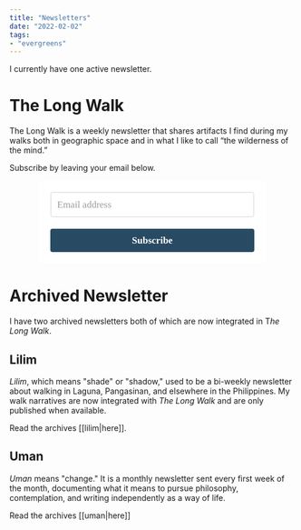 ```yaml
---
title: "Newsletters"
date: "2022-02-02"
tags:
- "evergreens"
---
```


I currently have one active newsletter.

# The Long Walk

The Long Walk is a weekly newsletter that shares artifacts I find during my walks both in geographic space and in what I like to call “the wilderness of the mind.”

Subscribe by leaving your email below.

<style type="text/css">
  @import url(https://assets.mlcdn.com/fonts.css?version=1689767);
</style>
<style type="text/css">
  .ml-form-embedSubmitLoad{display:inline-block;width:20px;height:20px}.g-recaptcha{transform:scale(1);-webkit-transform:scale(1);transform-origin:0 0;-webkit-transform-origin:0 0}.sr-only{position:absolute;width:1px;height:1px;padding:0;margin:-1px;overflow:hidden;clip:rect(0,0,0,0);border:0}.ml-form-embedSubmitLoad:after{content:" ";display:block;width:11px;height:11px;margin:1px;border-radius:50%;border:4px solid #fff;border-color:#fff #fff #fff transparent;animation:ml-form-embedSubmitLoad 1.2s linear infinite}@keyframes ml-form-embedSubmitLoad{0%{transform:rotate(0)}100%{transform:rotate(360deg)}}#mlb2-5959582.ml-form-embedContainer{box-sizing:border-box;display:table;margin:0 auto;position:static;width:100%!important}#mlb2-5959582.ml-form-embedContainer button,#mlb2-5959582.ml-form-embedContainer h4,#mlb2-5959582.ml-form-embedContainer p,#mlb2-5959582.ml-form-embedContainer span{text-transform:none!important;letter-spacing:normal!important}#mlb2-5959582.ml-form-embedContainer .ml-form-embedWrapper{background-color:#fff;border-width:0;border-color:transparent;border-radius:5px;border-style:solid;box-sizing:border-box;display:inline-block!important;margin:0;padding:0;position:relative}#mlb2-5959582.ml-form-embedContainer .ml-form-embedWrapper.embedDefault,#mlb2-5959582.ml-form-embedContainer .ml-form-embedWrapper.embedPopup{width:400px}#mlb2-5959582.ml-form-embedContainer .ml-form-embedWrapper.embedForm{max-width:400px;width:100%}#mlb2-5959582.ml-form-embedContainer .ml-form-align-left{text-align:left}#mlb2-5959582.ml-form-embedContainer .ml-form-align-center{text-align:center}#mlb2-5959582.ml-form-embedContainer .ml-form-align-default{display:table-cell!important;vertical-align:middle!important;text-align:center!important}#mlb2-5959582.ml-form-embedContainer .ml-form-align-right{text-align:right}#mlb2-5959582.ml-form-embedContainer .ml-form-embedWrapper .ml-form-embedHeader img{border-top-left-radius:5px;border-top-right-radius:5px;height:auto;margin:0 auto!important;max-width:100%;width:undefinedpx}#mlb2-5959582.ml-form-embedContainer .ml-form-embedWrapper .ml-form-embedBody,#mlb2-5959582.ml-form-embedContainer .ml-form-embedWrapper .ml-form-successBody{padding:20px 20px 0 20px}#mlb2-5959582.ml-form-embedContainer .ml-form-embedWrapper .ml-form-embedBody.ml-form-embedBodyHorizontal{padding-bottom:0}#mlb2-5959582.ml-form-embedContainer .ml-form-embedWrapper .ml-form-embedBody .ml-form-embedContent,#mlb2-5959582.ml-form-embedContainer .ml-form-embedWrapper .ml-form-successBody .ml-form-successContent{text-align:left;margin:0 0 20px 0}#mlb2-5959582.ml-form-embedContainer .ml-form-embedWrapper .ml-form-embedBody .ml-form-embedContent h4,#mlb2-5959582.ml-form-embedContainer .ml-form-embedWrapper .ml-form-successBody .ml-form-successContent h4{color:#000;font-family:'Palatino Linotype','Book Antiqua',Palatino,serif;font-size:30px;font-weight:400;margin:0 0 10px 0;text-align:left;word-break:break-word}#mlb2-5959582.ml-form-embedContainer .ml-form-embedWrapper .ml-form-embedBody .ml-form-embedContent p,#mlb2-5959582.ml-form-embedContainer .ml-form-embedWrapper .ml-form-successBody .ml-form-successContent p{color:#000;font-family:'Palatino Linotype','Book Antiqua',Palatino,serif;font-size:14px;font-weight:400;line-height:20px;margin:0 0 10px 0;text-align:left}#mlb2-5959582.ml-form-embedContainer .ml-form-embedWrapper .ml-form-embedBody .ml-form-embedContent ol,#mlb2-5959582.ml-form-embedContainer .ml-form-embedWrapper .ml-form-embedBody .ml-form-embedContent ul,#mlb2-5959582.ml-form-embedContainer .ml-form-embedWrapper .ml-form-successBody .ml-form-successContent ol,#mlb2-5959582.ml-form-embedContainer .ml-form-embedWrapper .ml-form-successBody .ml-form-successContent ul{color:#000;font-family:'Palatino Linotype','Book Antiqua',Palatino,serif;font-size:14px}#mlb2-5959582.ml-form-embedContainer .ml-form-embedWrapper .ml-form-embedBody .ml-form-embedContent ol ol,#mlb2-5959582.ml-form-embedContainer .ml-form-embedWrapper .ml-form-successBody .ml-form-successContent ol ol{list-style-type:lower-alpha}#mlb2-5959582.ml-form-embedContainer .ml-form-embedWrapper .ml-form-embedBody .ml-form-embedContent ol ol ol,#mlb2-5959582.ml-form-embedContainer .ml-form-embedWrapper .ml-form-successBody .ml-form-successContent ol ol ol{list-style-type:lower-roman}#mlb2-5959582.ml-form-embedContainer .ml-form-embedWrapper .ml-form-embedBody .ml-form-embedContent p a,#mlb2-5959582.ml-form-embedContainer .ml-form-embedWrapper .ml-form-successBody .ml-form-successContent p a{color:#000;text-decoration:underline}#mlb2-5959582.ml-form-embedContainer .ml-form-embedWrapper .ml-block-form .ml-field-group{text-align:left!important}#mlb2-5959582.ml-form-embedContainer .ml-form-embedWrapper .ml-block-form .ml-field-group label{margin-bottom:5px;color:#000;font-size:17px;font-family:Arial,Helvetica,sans-serif;font-weight:700;font-style:normal;text-decoration:none;display:inline-block;line-height:23px}#mlb2-5959582.ml-form-embedContainer .ml-form-embedWrapper .ml-form-embedBody .ml-form-embedContent p:last-child,#mlb2-5959582.ml-form-embedContainer .ml-form-embedWrapper .ml-form-successBody .ml-form-successContent p:last-child{margin:0}#mlb2-5959582.ml-form-embedContainer .ml-form-embedWrapper .ml-form-embedBody form{margin:0;width:100%}#mlb2-5959582.ml-form-embedContainer .ml-form-embedWrapper .ml-form-embedBody .ml-form-checkboxRow,#mlb2-5959582.ml-form-embedContainer .ml-form-embedWrapper .ml-form-embedBody .ml-form-formContent{margin:0 0 20px 0;width:100%}#mlb2-5959582.ml-form-embedContainer .ml-form-embedWrapper .ml-form-embedBody .ml-form-checkboxRow{float:left}#mlb2-5959582.ml-form-embedContainer .ml-form-embedWrapper .ml-form-embedBody .ml-form-formContent.horozintalForm{margin:0;padding:0 0 20px 0;width:100%;height:auto;float:left}#mlb2-5959582.ml-form-embedContainer .ml-form-embedWrapper .ml-form-embedBody .ml-form-fieldRow{margin:0 0 10px 0;width:100%}#mlb2-5959582.ml-form-embedContainer .ml-form-embedWrapper .ml-form-embedBody .ml-form-fieldRow.ml-last-item{margin:0}#mlb2-5959582.ml-form-embedContainer .ml-form-embedWrapper .ml-form-embedBody .ml-form-fieldRow.ml-formfieldHorizintal{margin:0}#mlb2-5959582.ml-form-embedContainer .ml-form-embedWrapper .ml-form-embedBody .ml-form-fieldRow input{background-color:#fff!important;color:#9d9d9d!important;border-color:#e7e7e7;border-radius:5px!important;border-style:solid!important;border-width:2px!important;font-family:'Palatino Linotype','Book Antiqua',Palatino,serif;font-size:17px!important;height:auto;line-height:21px!important;margin-bottom:0;margin-top:0;margin-left:0;margin-right:0;padding:10px 10px!important;width:100%!important;box-sizing:border-box!important;max-width:100%!important}#mlb2-5959582.ml-form-embedContainer .ml-form-embedWrapper .ml-form-embedBody .ml-form-fieldRow input::-webkit-input-placeholder,#mlb2-5959582.ml-form-embedContainer .ml-form-embedWrapper .ml-form-embedBody .ml-form-horizontalRow input::-webkit-input-placeholder{color:#9d9d9d}#mlb2-5959582.ml-form-embedContainer .ml-form-embedWrapper .ml-form-embedBody .ml-form-fieldRow input::-moz-placeholder,#mlb2-5959582.ml-form-embedContainer .ml-form-embedWrapper .ml-form-embedBody .ml-form-horizontalRow input::-moz-placeholder{color:#9d9d9d}#mlb2-5959582.ml-form-embedContainer .ml-form-embedWrapper .ml-form-embedBody .ml-form-fieldRow input:-ms-input-placeholder,#mlb2-5959582.ml-form-embedContainer .ml-form-embedWrapper .ml-form-embedBody .ml-form-horizontalRow input:-ms-input-placeholder{color:#9d9d9d}#mlb2-5959582.ml-form-embedContainer .ml-form-embedWrapper .ml-form-embedBody .ml-form-fieldRow input:-moz-placeholder,#mlb2-5959582.ml-form-embedContainer .ml-form-embedWrapper .ml-form-embedBody .ml-form-horizontalRow input:-moz-placeholder{color:#9d9d9d}#mlb2-5959582.ml-form-embedContainer .ml-form-embedWrapper .ml-form-embedBody .ml-form-fieldRow textarea,#mlb2-5959582.ml-form-embedContainer .ml-form-embedWrapper .ml-form-embedBody .ml-form-horizontalRow textarea{background-color:#fff!important;color:#9d9d9d!important;border-color:#e7e7e7;border-radius:5px!important;border-style:solid!important;border-width:2px!important;font-family:'Palatino Linotype','Book Antiqua',Palatino,serif;font-size:17px!important;height:auto;line-height:21px!important;margin-bottom:0;margin-top:0;padding:10px 10px!important;width:100%!important;box-sizing:border-box!important;max-width:100%!important}#mlb2-5959582.ml-form-embedContainer .ml-form-embedWrapper .ml-form-embedBody .ml-form-checkboxRow .label-description::before,#mlb2-5959582.ml-form-embedContainer .ml-form-embedWrapper .ml-form-embedBody .ml-form-embedPermissions .ml-form-embedPermissionsOptionsCheckbox .label-description::before,#mlb2-5959582.ml-form-embedContainer .ml-form-embedWrapper .ml-form-embedBody .ml-form-fieldRow .custom-checkbox .custom-control-label::before,#mlb2-5959582.ml-form-embedContainer .ml-form-embedWrapper .ml-form-embedBody .ml-form-fieldRow .custom-radio .custom-control-label::before,#mlb2-5959582.ml-form-embedContainer .ml-form-embedWrapper .ml-form-embedBody .ml-form-horizontalRow .custom-checkbox .custom-control-label::before,#mlb2-5959582.ml-form-embedContainer .ml-form-embedWrapper .ml-form-embedBody .ml-form-horizontalRow .custom-radio .custom-control-label::before,#mlb2-5959582.ml-form-embedContainer .ml-form-embedWrapper .ml-form-embedBody .ml-form-interestGroupsRow .ml-form-interestGroupsRowCheckbox .label-description::before{border-color:#e7e7e7!important;background-color:#fff!important}#mlb2-5959582.ml-form-embedContainer .ml-form-embedWrapper .ml-form-embedBody .ml-form-fieldRow input.custom-control-input[type=checkbox]{box-sizing:border-box;padding:0;position:absolute;z-index:-1;opacity:0;margin-top:5px;margin-left:-1.5rem;overflow:visible}#mlb2-5959582.ml-form-embedContainer .ml-form-embedWrapper .ml-form-embedBody .ml-form-checkboxRow .label-description::before,#mlb2-5959582.ml-form-embedContainer .ml-form-embedWrapper .ml-form-embedBody .ml-form-embedPermissions .ml-form-embedPermissionsOptionsCheckbox .label-description::before,#mlb2-5959582.ml-form-embedContainer .ml-form-embedWrapper .ml-form-embedBody .ml-form-fieldRow .custom-checkbox .custom-control-label::before,#mlb2-5959582.ml-form-embedContainer .ml-form-embedWrapper .ml-form-embedBody .ml-form-horizontalRow .custom-checkbox .custom-control-label::before,#mlb2-5959582.ml-form-embedContainer .ml-form-embedWrapper .ml-form-embedBody .ml-form-interestGroupsRow .ml-form-interestGroupsRowCheckbox .label-description::before{border-radius:4px!important}#mlb2-5959582.ml-form-embedContainer .ml-form-embedWrapper .ml-form-embedBody .ml-form-checkboxRow input[type=checkbox]:checked~.label-description::after,#mlb2-5959582.ml-form-embedContainer .ml-form-embedWrapper .ml-form-embedBody .ml-form-embedPermissions .ml-form-embedPermissionsOptionsCheckbox input[type=checkbox]:checked~.label-description::after,#mlb2-5959582.ml-form-embedContainer .ml-form-embedWrapper .ml-form-embedBody .ml-form-fieldRow .custom-checkbox .custom-control-input:checked~.custom-control-label::after,#mlb2-5959582.ml-form-embedContainer .ml-form-embedWrapper .ml-form-embedBody .ml-form-horizontalRow .custom-checkbox .custom-control-input:checked~.custom-control-label::after,#mlb2-5959582.ml-form-embedContainer .ml-form-embedWrapper .ml-form-embedBody .ml-form-interestGroupsRow .ml-form-interestGroupsRowCheckbox input[type=checkbox]:checked~.label-description::after{background-image:url("data:image/svg+xml,%3csvg xmlns='http://www.w3.org/2000/svg' viewBox='0 0 8 8'%3e%3cpath fill='%23fff' d='M6.564.75l-3.59 3.612-1.538-1.55L0 4.26 2.974 7.25 8 2.193z'/%3e%3c/svg%3e")}#mlb2-5959582.ml-form-embedContainer .ml-form-embedWrapper .ml-form-embedBody .ml-form-fieldRow .custom-radio .custom-control-input:checked~.custom-control-label::after{background-image:url("data:image/svg+xml,%3csvg xmlns='http://www.w3.org/2000/svg' viewBox='-4 -4 8 8'%3e%3ccircle r='3' fill='%23fff'/%3e%3c/svg%3e")}#mlb2-5959582.ml-form-embedContainer .ml-form-embedWrapper .ml-form-embedBody .ml-form-checkboxRow input[type=checkbox]:checked~.label-description::before,#mlb2-5959582.ml-form-embedContainer .ml-form-embedWrapper .ml-form-embedBody .ml-form-embedPermissions .ml-form-embedPermissionsOptionsCheckbox input[type=checkbox]:checked~.label-description::before,#mlb2-5959582.ml-form-embedContainer .ml-form-embedWrapper .ml-form-embedBody .ml-form-fieldRow .custom-checkbox .custom-control-input:checked~.custom-control-label::before,#mlb2-5959582.ml-form-embedContainer .ml-form-embedWrapper .ml-form-embedBody .ml-form-fieldRow .custom-radio .custom-control-input:checked~.custom-control-label::before,#mlb2-5959582.ml-form-embedContainer .ml-form-embedWrapper .ml-form-embedBody .ml-form-horizontalRow .custom-checkbox .custom-control-input:checked~.custom-control-label::before,#mlb2-5959582.ml-form-embedContainer .ml-form-embedWrapper .ml-form-embedBody .ml-form-horizontalRow .custom-radio .custom-control-input:checked~.custom-control-label::before,#mlb2-5959582.ml-form-embedContainer .ml-form-embedWrapper .ml-form-embedBody .ml-form-interestGroupsRow .ml-form-interestGroupsRowCheckbox input[type=checkbox]:checked~.label-description::before{border-color:#000!important;background-color:#000!important}#mlb2-5959582.ml-form-embedContainer .ml-form-embedWrapper .ml-form-embedBody .ml-form-fieldRow .custom-checkbox .custom-control-label::after,#mlb2-5959582.ml-form-embedContainer .ml-form-embedWrapper .ml-form-embedBody .ml-form-fieldRow .custom-checkbox .custom-control-label::before,#mlb2-5959582.ml-form-embedContainer .ml-form-embedWrapper .ml-form-embedBody .ml-form-fieldRow .custom-radio .custom-control-label::after,#mlb2-5959582.ml-form-embedContainer .ml-form-embedWrapper .ml-form-embedBody .ml-form-fieldRow .custom-radio .custom-control-label::before,#mlb2-5959582.ml-form-embedContainer .ml-form-embedWrapper .ml-form-embedBody .ml-form-horizontalRow .custom-checkbox .custom-control-label::after,#mlb2-5959582.ml-form-embedContainer .ml-form-embedWrapper .ml-form-embedBody .ml-form-horizontalRow .custom-checkbox .custom-control-label::before,#mlb2-5959582.ml-form-embedContainer .ml-form-embedWrapper .ml-form-embedBody .ml-form-horizontalRow .custom-radio .custom-control-label::after,#mlb2-5959582.ml-form-embedContainer .ml-form-embedWrapper .ml-form-embedBody .ml-form-horizontalRow .custom-radio .custom-control-label::before{top:2px;box-sizing:border-box}#mlb2-5959582.ml-form-embedContainer .ml-form-embedWrapper .ml-form-embedBody .ml-form-checkboxRow .label-description::after,#mlb2-5959582.ml-form-embedContainer .ml-form-embedWrapper .ml-form-embedBody .ml-form-checkboxRow .label-description::before,#mlb2-5959582.ml-form-embedContainer .ml-form-embedWrapper .ml-form-embedBody .ml-form-embedPermissions .ml-form-embedPermissionsOptionsCheckbox .label-description::after,#mlb2-5959582.ml-form-embedContainer .ml-form-embedWrapper .ml-form-embedBody .ml-form-embedPermissions .ml-form-embedPermissionsOptionsCheckbox .label-description::before{top:0!important;box-sizing:border-box!important}#mlb2-5959582.ml-form-embedContainer .ml-form-embedWrapper .ml-form-embedBody .ml-form-checkboxRow .label-description::after,#mlb2-5959582.ml-form-embedContainer .ml-form-embedWrapper .ml-form-embedBody .ml-form-checkboxRow .label-description::before{top:0!important;box-sizing:border-box!important}#mlb2-5959582.ml-form-embedContainer .ml-form-embedWrapper .ml-form-embedBody .ml-form-interestGroupsRow .ml-form-interestGroupsRowCheckbox .label-description::after{top:5px!important;box-sizing:border-box!important;position:absolute;left:-1.5rem;display:block;width:1rem;height:1rem;content:""}#mlb2-5959582.ml-form-embedContainer .ml-form-embedWrapper .ml-form-embedBody .ml-form-interestGroupsRow .ml-form-interestGroupsRowCheckbox .label-description::before{top:5px!important;box-sizing:border-box!important}#mlb2-5959582.ml-form-embedContainer .ml-form-embedWrapper .ml-form-embedBody .custom-control-label::before{position:absolute;top:4px;left:-1.5rem;display:block;width:16px;height:16px;pointer-events:none;content:"";background-color:#fff;border:#adb5bd solid 1px;border-radius:50%}#mlb2-5959582.ml-form-embedContainer .ml-form-embedWrapper .ml-form-embedBody .custom-control-label::after{position:absolute;top:2px!important;left:-1.5rem;display:block;width:1rem;height:1rem;content:""}#mlb2-5959582.ml-form-embedContainer .ml-form-embedWrapper .ml-form-embedBody .ml-form-checkboxRow .label-description::before,#mlb2-5959582.ml-form-embedContainer .ml-form-embedWrapper .ml-form-embedBody .ml-form-embedPermissions .ml-form-embedPermissionsOptionsCheckbox .label-description::before,#mlb2-5959582.ml-form-embedContainer .ml-form-embedWrapper .ml-form-embedBody .ml-form-interestGroupsRow .ml-form-interestGroupsRowCheckbox .label-description::before{position:absolute;top:4px;left:-1.5rem;display:block;width:16px;height:16px;pointer-events:none;content:"";background-color:#fff;border:#adb5bd solid 1px;border-radius:50%}#mlb2-5959582.ml-form-embedContainer .ml-form-embedWrapper .ml-form-embedBody .ml-form-embedPermissions .ml-form-embedPermissionsOptionsCheckbox .label-description::after{position:absolute;top:0!important;left:-1.5rem;display:block;width:1rem;height:1rem;content:""}#mlb2-5959582.ml-form-embedContainer .ml-form-embedWrapper .ml-form-embedBody .ml-form-checkboxRow .label-description::after{position:absolute;top:0!important;left:-1.5rem;display:block;width:1rem;height:1rem;content:""}#mlb2-5959582.ml-form-embedContainer .ml-form-embedWrapper .ml-form-embedBody .custom-radio .custom-control-label::after{background:no-repeat 50%/50% 50%}#mlb2-5959582.ml-form-embedContainer .ml-form-embedWrapper .ml-form-embedBody .custom-checkbox .custom-control-label::after,#mlb2-5959582.ml-form-embedContainer .ml-form-embedWrapper .ml-form-embedBody .ml-form-checkboxRow .label-description::after,#mlb2-5959582.ml-form-embedContainer .ml-form-embedWrapper .ml-form-embedBody .ml-form-embedPermissions .ml-form-embedPermissionsOptionsCheckbox .label-description::after,#mlb2-5959582.ml-form-embedContainer .ml-form-embedWrapper .ml-form-embedBody .ml-form-interestGroupsRow .ml-form-interestGroupsRowCheckbox .label-description::after{background:no-repeat 50%/50% 50%}#mlb2-5959582.ml-form-embedContainer .ml-form-embedWrapper .ml-form-embedBody .ml-form-fieldRow .custom-control,#mlb2-5959582.ml-form-embedContainer .ml-form-embedWrapper .ml-form-embedBody .ml-form-horizontalRow .custom-control{position:relative;display:block;min-height:1.5rem;padding-left:1.5rem}#mlb2-5959582.ml-form-embedContainer .ml-form-embedWrapper .ml-form-embedBody .ml-form-fieldRow .custom-checkbox .custom-control-input,#mlb2-5959582.ml-form-embedContainer .ml-form-embedWrapper .ml-form-embedBody .ml-form-fieldRow .custom-radio .custom-control-input,#mlb2-5959582.ml-form-embedContainer .ml-form-embedWrapper .ml-form-embedBody .ml-form-horizontalRow .custom-checkbox .custom-control-input,#mlb2-5959582.ml-form-embedContainer .ml-form-embedWrapper .ml-form-embedBody .ml-form-horizontalRow .custom-radio .custom-control-input{position:absolute;z-index:-1;opacity:0;box-sizing:border-box;padding:0}#mlb2-5959582.ml-form-embedContainer .ml-form-embedWrapper .ml-form-embedBody .ml-form-fieldRow .custom-checkbox .custom-control-label,#mlb2-5959582.ml-form-embedContainer .ml-form-embedWrapper .ml-form-embedBody .ml-form-fieldRow .custom-radio .custom-control-label,#mlb2-5959582.ml-form-embedContainer .ml-form-embedWrapper .ml-form-embedBody .ml-form-horizontalRow .custom-checkbox .custom-control-label,#mlb2-5959582.ml-form-embedContainer .ml-form-embedWrapper .ml-form-embedBody .ml-form-horizontalRow .custom-radio .custom-control-label{color:#000;font-size:12px!important;font-family:'Open Sans',Arial,Helvetica,sans-serif;line-height:22px;margin-bottom:0;position:relative;vertical-align:top;font-style:normal;font-weight:700}#mlb2-5959582.ml-form-embedContainer .ml-form-embedWrapper .ml-form-embedBody .ml-form-fieldRow .custom-select,#mlb2-5959582.ml-form-embedContainer .ml-form-embedWrapper .ml-form-embedBody .ml-form-horizontalRow .custom-select{background-color:#fff!important;color:#9d9d9d!important;border-color:#e7e7e7;border-radius:5px!important;border-style:solid!important;border-width:2px!important;font-family:'Palatino Linotype','Book Antiqua',Palatino,serif;font-size:17px!important;line-height:20px!important;margin-bottom:0;margin-top:0;padding:10px 28px 10px 12px!important;width:100%!important;box-sizing:border-box!important;max-width:100%!important;height:auto;display:inline-block;vertical-align:middle;background:url(https://assets.mlcdn.com/ml/images/default/dropdown.svg) no-repeat right .75rem center/8px 10px;-webkit-appearance:none;-moz-appearance:none;appearance:none}#mlb2-5959582.ml-form-embedContainer .ml-form-embedWrapper .ml-form-embedBody .ml-form-horizontalRow{height:auto;width:100%;float:left}.ml-form-formContent.horozintalForm .ml-form-horizontalRow .ml-input-horizontal{width:70%;float:left}.ml-form-formContent.horozintalForm .ml-form-horizontalRow .ml-button-horizontal{width:30%;float:left}.ml-form-formContent.horozintalForm .ml-form-horizontalRow .ml-button-horizontal.labelsOn{padding-top:28px}.ml-form-formContent.horozintalForm .ml-form-horizontalRow .horizontal-fields{box-sizing:border-box;float:left;padding-right:10px}#mlb2-5959582.ml-form-embedContainer .ml-form-embedWrapper .ml-form-embedBody .ml-form-horizontalRow input{background-color:#fff;color:#9d9d9d;border-color:#e7e7e7;border-radius:5px;border-style:solid;border-width:2px;font-family:'Palatino Linotype','Book Antiqua',Palatino,serif;font-size:17px;line-height:20px;margin-bottom:0;margin-top:0;padding:10px 10px;width:100%;box-sizing:border-box;overflow-y:initial}#mlb2-5959582.ml-form-embedContainer .ml-form-embedWrapper .ml-form-embedBody .ml-form-horizontalRow button{background-color:#284b63!important;border-color:#284b63;border-style:solid;border-width:2px;border-radius:4px;box-shadow:none;color:#fff!important;cursor:pointer;font-family:'Palatino Linotype','Book Antiqua',Palatino,serif;font-size:17px!important;font-weight:700;line-height:20px;margin:0!important;padding:10px!important;width:100%;height:auto}#mlb2-5959582.ml-form-embedContainer .ml-form-embedWrapper .ml-form-embedBody .ml-form-horizontalRow button:hover{background-color:#9cc4df!important;border-color:#9cc4df!important}#mlb2-5959582.ml-form-embedContainer .ml-form-embedWrapper .ml-form-embedBody .ml-form-checkboxRow input[type=checkbox]{box-sizing:border-box;padding:0;position:absolute;z-index:-1;opacity:0;margin-top:5px;margin-left:-1.5rem;overflow:visible}#mlb2-5959582.ml-form-embedContainer .ml-form-embedWrapper .ml-form-embedBody .ml-form-checkboxRow .label-description{color:#000;display:block;font-family:'Open Sans',Arial,Helvetica,sans-serif;font-size:12px;text-align:left;margin-bottom:0;position:relative;vertical-align:top}#mlb2-5959582.ml-form-embedContainer .ml-form-embedWrapper .ml-form-embedBody .ml-form-checkboxRow label{font-weight:400;margin:0;padding:0;position:relative;display:block;min-height:24px;padding-left:24px}#mlb2-5959582.ml-form-embedContainer .ml-form-embedWrapper .ml-form-embedBody .ml-form-checkboxRow label a{color:#000;text-decoration:underline}#mlb2-5959582.ml-form-embedContainer .ml-form-embedWrapper .ml-form-embedBody .ml-form-checkboxRow label p{color:#000!important;font-family:'Open Sans',Arial,Helvetica,sans-serif!important;font-size:12px!important;font-weight:400!important;line-height:18px!important;padding:0!important;margin:0 5px 0 0!important}#mlb2-5959582.ml-form-embedContainer .ml-form-embedWrapper .ml-form-embedBody .ml-form-checkboxRow label p:last-child{margin:0}#mlb2-5959582.ml-form-embedContainer .ml-form-embedWrapper .ml-form-embedBody .ml-form-embedSubmit{margin:0 0 20px 0;float:left;width:100%}#mlb2-5959582.ml-form-embedContainer .ml-form-embedWrapper .ml-form-embedBody .ml-form-embedSubmit button{background-color:#284b63!important;border:none!important;border-radius:4px!important;box-shadow:none!important;color:#fff!important;cursor:pointer;font-family:'Palatino Linotype','Book Antiqua',Palatino,serif!important;font-size:17px!important;font-weight:700!important;line-height:21px!important;height:auto;padding:10px!important;width:100%!important;box-sizing:border-box!important}#mlb2-5959582.ml-form-embedContainer .ml-form-embedWrapper .ml-form-embedBody .ml-form-embedSubmit button.loading{display:none}#mlb2-5959582.ml-form-embedContainer .ml-form-embedWrapper .ml-form-embedBody .ml-form-embedSubmit button:hover{background-color:#9cc4df!important}.ml-subscribe-close{width:30px;height:30px;background:url(https://assets.mlcdn.com/ml/images/default/modal_close.png) no-repeat;background-size:30px;cursor:pointer;margin-top:-10px;margin-right:-10px;position:absolute;top:0;right:0}.ml-error input,.ml-error select,.ml-error textarea{border-color:red!important}.ml-error .custom-checkbox-radio-list{border:1px solid red!important;border-radius:5px;padding:10px}.ml-error .label-description,.ml-error .label-description p,.ml-error .label-description p a,.ml-error label:first-child{color:red!important}#mlb2-5959582.ml-form-embedContainer .ml-form-embedWrapper .ml-form-embedBody .ml-form-checkboxRow.ml-error .label-description p,#mlb2-5959582.ml-form-embedContainer .ml-form-embedWrapper .ml-form-embedBody .ml-form-checkboxRow.ml-error .label-description p:first-letter{color:red!important}@media only screen and (max-width:400px){.ml-form-embedWrapper.embedDefault,.ml-form-embedWrapper.embedPopup{width:100%!important}.ml-form-formContent.horozintalForm{float:left!important}.ml-form-formContent.horozintalForm .ml-form-horizontalRow{height:auto!important;width:100%!important;float:left!important}.ml-form-formContent.horozintalForm .ml-form-horizontalRow .ml-input-horizontal{width:100%!important}.ml-form-formContent.horozintalForm .ml-form-horizontalRow .ml-input-horizontal>div{padding-right:0!important;padding-bottom:10px}.ml-form-formContent.horozintalForm .ml-button-horizontal{width:100%!important}.ml-form-formContent.horozintalForm .ml-button-horizontal.labelsOn{padding-top:0!important}}
</style>
<div id="mlb2-5959582" class="ml-form-embedContainer ml-subscribe-form ml-subscribe-form-5959582">
  <div class="ml-form-align-center">
    <div class="ml-form-embedWrapper embedForm">
      <div class="ml-form-embedBody ml-form-embedBodyDefault row-form">
        <div class="ml-form-embedContent" style="margin-bottom:0"></div>
        <form class="ml-block-form" action="https://static.mailerlite.com/webforms/submit/j5y3k7" data-code="j5y3k7" method="post" target="_blank">
          <div class="ml-form-formContent">
            <div class="ml-form-fieldRow ml-last-item">
              <div class="ml-field-group ml-field-email ml-validate-email ml-validate-required">
                <input aria-label="email" aria-required="true" type="email" class="form-control" data-inputmask="" name="fields[email]" placeholder="Email address" autocomplete="email">
              </div>
            </div>
          </div>
          <input type="hidden" name="ml-submit" value="1">
          <div class="ml-form-embedSubmit">
            <button type="submit" class="primary">Subscribe</button>
            <button disabled="disabled" style="display:none" type="button" class="loading"> <div class="ml-form-embedSubmitLoad"></div> <span class="sr-only">Loading...</span> </button>
          </div>
          <input type="hidden" name="anticsrf" value="true">
        </form>
      </div>
      <div class="ml-form-successBody row-success" style="display:none">
        <div class="ml-form-successContent">
          <h4>Thank you!</h4>
          <p>You have successfully joined <strong><em>The Long Walk</em></strong>.</p>
        </div>
      </div>
    </div>
  </div>
</div>
<script>
  function ml_webform_success_5959582(){var r=ml_jQuery||jQuery;r(".ml-subscribe-form-5959582 .row-success").show(),r(".ml-subscribe-form-5959582 .row-form").hide()}
</script>
<img src="https://track.mailerlite.com/webforms/o/5959582/j5y3k7?v1690780557" width="1" height="1" style="max-width:1px;max-height:1px;visibility:hidden;padding:0;margin:0;display:block" alt="." border="0">
<script src="https://static.mailerlite.com/js/w/webforms.min.js?vd4de52e171e8eb9c47c0c20caf367ddf" type="text/javascript"></script>

<div class="ml-form-embed"
  data-account="1148816:k4u1i6w0z0"
  data-form="5959582:j5y3k7">
</div>

# Archived Newsletter

I have two archived newsletters both of which are now integrated in T*he Long Walk*.

## Lilim

_Lilim_, which means "shade" or "shadow," used to be a bi-weekly newsletter about walking in Laguna, Pangasinan, and elsewhere in the Philippines. My walk narratives are now integrated with *The Long Walk* and are only published when available.

Read the archives [[lilim|here]].

## Uman

_Uman_ means "change." It is a monthly newsletter sent every first week of the month, documenting what it means to pursue philosophy, contemplation, and writing independently as a way of life.

Read the archives [[uman|here]]